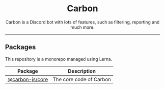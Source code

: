 <h1 align="center">
  Carbon
</h1>

<p align="center">
  Carbon is a Discord bot with lots of features, such as filtering, reporting and much more.
</p>

---

## Packages

This repository is a monorepo managed using Lerna.

| Package                          | Description             |
|----------------------------------|-------------------------|
| [@carbon-js/core](packages/core) | The core code of Carbon |
